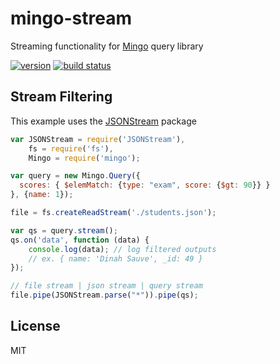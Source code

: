 # mingo-stream
Streaming functionality for [Mingo](https://github.com/kofrasa/mingo) query library

[![version](https://img.shields.io/npm/v/mingo-stream.svg)](https://www.npmjs.org/package/mingo-stream)
[![build status](https://secure.travis-ci.org/kofrasa/mingo-stream.png)](http://travis-ci.org/kofrasa/mingo-stream)


## Stream Filtering
This example uses the [JSONStream](https://www.npmjs.com/package/JSONStream) package
```js
var JSONStream = require('JSONStream'),
    fs = require('fs'),
    Mingo = require('mingo');

var query = new Mingo.Query({
  scores: { $elemMatch: {type: "exam", score: {$gt: 90}} }
}, {name: 1});

file = fs.createReadStream('./students.json');

var qs = query.stream();
qs.on('data', function (data) {
    console.log(data); // log filtered outputs
    // ex. { name: 'Dinah Sauve', _id: 49 }
});

// file stream | json stream | query stream
file.pipe(JSONStream.parse("*")).pipe(qs);
```

## License
MIT